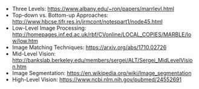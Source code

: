 - Three Levels: https://www.albany.edu/~ron/papers/marrlevl.html
- Top-down vs. Bottom-up Approaches: http://www.hbcse.tifr.res.in/jrmcont/notespart1/node45.html
- Low-Level Image Processing: http://homepages.inf.ed.ac.uk/rbf/CVonline/LOCAL_COPIES/MARBLE/low/low.htm
- Image Matching Techniques: https://arxiv.org/abs/1710.02726
- Mid-Level Vision: http://bankslab.berkeley.edu/members/sergei/ALT/Sergei_MidLevelVision.htm
- Image Segmentation: https://en.wikipedia.org/wiki/Image_segmentation
- High-Level Vision: https://www.ncbi.nlm.nih.gov/pubmed/24552691